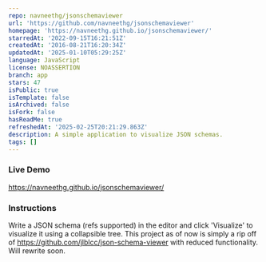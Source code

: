 ```yaml
---
repo: navneethg/jsonschemaviewer
url: 'https://github.com/navneethg/jsonschemaviewer'
homepage: 'https://navneethg.github.io/jsonschemaviewer/'
starredAt: '2022-09-15T16:21:51Z'
createdAt: '2016-08-21T16:20:34Z'
updatedAt: '2025-01-10T05:29:25Z'
language: JavaScript
license: NOASSERTION
branch: app
stars: 47
isPublic: true
isTemplate: false
isArchived: false
isFork: false
hasReadMe: true
refreshedAt: '2025-02-25T20:21:29.863Z'
description: A simple application to visualize JSON schemas.
tags: []
---
```


### Live Demo
https://navneethg.github.io/jsonschemaviewer/

### Instructions
Write a JSON schema (refs supported) in the editor and click 'Visualize' to visualize it using a collapsible tree.
This project as of now is simply a rip off of https://github.com/jlblcc/json-schema-viewer with reduced functionality. Will rewrite soon.
